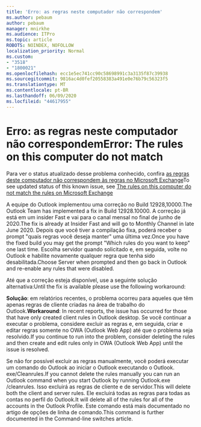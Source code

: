 ```yaml
---
title: 'Erro: as regras neste computador não correspondem'
ms.author: pebaum
author: pebaum
manager: mnirkhe
ms.audience: ITPro
ms.topic: article
ROBOTS: NOINDEX, NOFOLLOW
localization_priority: Normal
ms.custom:
- "3518"
- "1800021"
ms.openlocfilehash: ecc1e5ec741cc90c58698991c3a3135f87c39938
ms.sourcegitcommit: 9816ac4d0fef20558383a491e0e76b79c56323f5
ms.translationtype: MT
ms.contentlocale: pt-BR
ms.lasthandoff: 06/09/2020
ms.locfileid: "44617955"
---
```

# <a name="error-the-rules-on-this-computer-do-not-match"></a><span data-ttu-id="febe9-102">Erro: as regras neste computador não correspondem</span><span class="sxs-lookup"><span data-stu-id="febe9-102">Error: The rules on this computer do not match</span></span>

<span data-ttu-id="febe9-103">Para ver o status atualizado desse problema conhecido, confira [as regras deste computador não correspondem às regras no Microsoft Exchange](https://support.office.com/article/d032e037-b224-429e-b325-633afde9b5f0)</span><span class="sxs-lookup"><span data-stu-id="febe9-103">To see updated status of this known issue, see [The rules on this computer do not match the rules on Microsoft Exchange](https://support.office.com/article/d032e037-b224-429e-b325-633afde9b5f0)</span></span>

<span data-ttu-id="febe9-104">A equipe do Outlook implementou uma correção no Build 12928,10000.</span><span class="sxs-lookup"><span data-stu-id="febe9-104">The Outlook Team has implemented a fix in Build 12928.10000.</span></span> <span data-ttu-id="febe9-105">A correção já está em um insider Fast e vai para o canal mensal no final de junho de 2020.</span><span class="sxs-lookup"><span data-stu-id="febe9-105">The fix is already at Insider Fast and will go to Monthly Channel in late June 2020.</span></span> <span data-ttu-id="febe9-106">Depois que você tiver a compilação fixa, poderá receber o prompt "quais regras você deseja manter" uma última vez.</span><span class="sxs-lookup"><span data-stu-id="febe9-106">Once you have the fixed build you may get the prompt "Which rules do you want to keep" one last time.</span></span> <span data-ttu-id="febe9-107">Escolha servidor quando solicitado e, em seguida, volte no Outlook e habilite novamente qualquer regra que tenha sido desabilitada.</span><span class="sxs-lookup"><span data-stu-id="febe9-107">Choose Server when prompted and then go back in Outlook and re-enable any rules that were disabled.</span></span>

<span data-ttu-id="febe9-108">Até que a correção esteja disponível, use a seguinte solução alternativa:</span><span class="sxs-lookup"><span data-stu-id="febe9-108">Until the fix is available please use the following workaround:</span></span>

<span data-ttu-id="febe9-109">**Solução**: em relatórios recentes, o problema ocorreu para aqueles que têm apenas regras de cliente criadas na área de trabalho do Outlook.</span><span class="sxs-lookup"><span data-stu-id="febe9-109">**Workaround**: In recent reports, the issue has occurred for those that have only created client rules in Outlook desktop.</span></span> <span data-ttu-id="febe9-110">Se você continuar a executar o problema, considere excluir as regras e, em seguida, criar e editar regras somente no OWA (Outlook Web App) até que o problema seja resolvido.</span><span class="sxs-lookup"><span data-stu-id="febe9-110">If you continue to run into the problem, consider deleting the rules and then create and edit rules only in OWA (Outlook Web App) until the issue is resolved.</span></span>

<span data-ttu-id="febe9-111">Se não for possível excluir as regras manualmente, você poderá executar um comando do Outlook ao iniciar o Outlook executando o Outlook. exe/Cleanrules.</span><span class="sxs-lookup"><span data-stu-id="febe9-111">If you cannot delete the rules manually you can run an Outlook command when you start Outlook by running Outlook.exe /cleanrules.</span></span> <span data-ttu-id="febe9-112">Isso excluirá as regras de cliente e de servidor.</span><span class="sxs-lookup"><span data-stu-id="febe9-112">This will delete both the client and server rules.</span></span> <span data-ttu-id="febe9-113">Ele excluirá todas as regras para todas as contas no perfil do Outlook.</span><span class="sxs-lookup"><span data-stu-id="febe9-113">It will delete all of the rules for all of the accounts in the Outlook Profile.</span></span> <span data-ttu-id="febe9-114">Este comando está mais documentado no artigo de opções de linha de comando.</span><span class="sxs-lookup"><span data-stu-id="febe9-114">This command is further documented in the Command-line switches  article.</span></span>